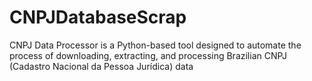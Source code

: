 # CNPJDatabaseScrap
CNPJ Data Processor is a Python-based tool designed to automate the process of downloading, extracting, and processing Brazilian CNPJ (Cadastro Nacional da Pessoa Jurídica) data
